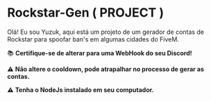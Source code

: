 # Rockstar-Gen ( PROJECT )
Olá! Eu sou Yuzuk, aqui está um projeto de um gerador de contas de Rockstar para spoofar ban's em algumas cidades do FiveM.

📚 **Certifique-se de alterar para uma WebHook do seu Discord!**

⚠️ **Não altere o cooldown, pode atrapalhar no processo de gerar as contas.**

⚠️ **Tenha o NodeJs instalado em seu computador.**
